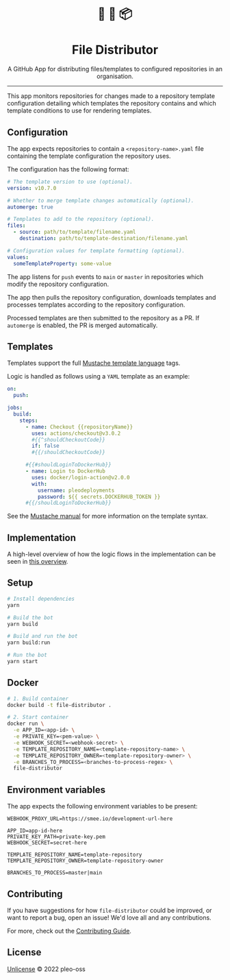 <h1 align="center">
📄 🔄 📦
</h1>
<h1 align="center"> File Distributor</h1>

<p align="center">A GitHub App for distributing files/templates to configured repositories in an organisation.</p>

---

This app monitors repositories for changes made to a repository template configuration detailing which templates the repository contains and which template conditions to use for rendering templates.

## Configuration
The app expects repositories to contain a `<repository-name>.yaml` file containing the template configuration the repository uses.

The configuration has the following format: 

``` yaml
# The template version to use (optional).
version: v10.7.0

# Whether to merge template changes automatically (optional).
automerge: true

# Templates to add to the repository (optional).
files:           
  - source: path/to/template/filename.yaml
    destination: path/to/template-destination/filename.yaml

# Configuration values for template formatting (optional).
values:          
  someTemplateProperty: some-value
```

The app listens for `push` events to `main` or `master` in repositories which modify the repository configuration. 

The app then pulls the repository configuration, downloads templates and processes templates according to the repository configuration. 

Processed templates are then submitted to the repository as a PR. If `automerge` is enabled, the PR is merged automatically.

## Templates
Templates support the full [Mustache template language](https://mustache.github.io) tags. 

Logic is handled as follows using a `YAML` template as an example:
```yaml
on:
  push:

jobs:
  build:
    steps:
      - name: Checkout {{repositoryName}}
        uses: actions/checkout@v3.0.2
        #{{^shouldCheckoutCode}}
        if: false
        #{{/shouldCheckoutCode}}

      #{{#shouldLoginToDockerHub}}
      - name: Login to DockerHub
        uses: docker/login-action@v2.0.0
        with:
          username: pleodeployments
          password: ${{ secrets.DOCKERHUB_TOKEN }}
      #{{/shouldLoginToDockerHub}}
```

See the [Mustache manual](https://mustache.github.io/mustache.5.html) for more information on the template syntax.

## Implementation
A high-level overview of how the logic flows in the implementation can be seen in [this overview](docs/Overview.md).

## Setup

```sh
# Install dependencies
yarn

# Build the bot
yarn build

# Build and run the bot
yarn build:run

# Run the bot
yarn start
```

## Docker

```sh
# 1. Build container
docker build -t file-distributor .

# 2. Start container
docker run \
  -e APP_ID=<app-id> \
  -e PRIVATE_KEY=<pem-value> \
  -e WEBHOOK_SECRET=<webhook-secret> \
  -e TEMPLATE_REPOSITORY_NAME=<template-repository-name> \
  -e TEMPLATE_REPOSITORY_OWNER=<template-repository-owner> \
  -e BRANCHES_TO_PROCESS=<branches-to-process-regex> \
  file-distributor
```

## Environment variables
The app expects the following environment variables to be present:
```
WEBHOOK_PROXY_URL=https://smee.io/development-url-here

APP_ID=app-id-here
PRIVATE_KEY_PATH=private-key.pem
WEBHOOK_SECRET=secret-here

TEMPLATE_REPOSITORY_NAME=template-repository
TEMPLATE_REPOSITORY_OWNER=template-repository-owner

BRANCHES_TO_PROCESS=master|main
```

## Contributing

If you have suggestions for how `file-distributor` could be improved, or want to report a bug, open an issue! We'd love all and any contributions.

For more, check out the [Contributing Guide](CONTRIBUTING.md).

## License

[Unlicense](LICENSE) © 2022 pleo-oss
